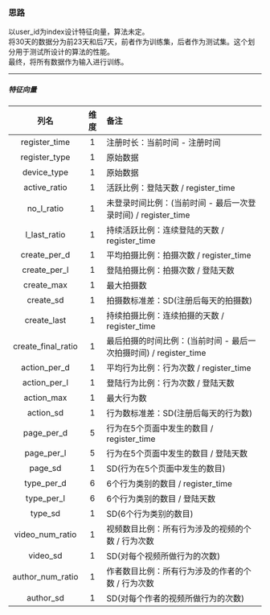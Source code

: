 ### 思路

以user_id为index设计特征向量，算法未定。  
将30天的数据分为前23天和后7天，前者作为训练集，后者作为测试集。这个划分用于测试所设计的算法的性能。  
最终，将所有数据作为输入进行训练。

---

##### 特征向量

|列名|维度|备注|
|:-:|:-:|:-|
|register_time|1|注册时长：当前时间 - 注册时间|
|register_type|1|原始数据|
|device_type|1|原始数据|
|active_ratio|1|活跃比例：登陆天数 / register_time|
|no_l_ratio|1|未登录时间比例：(当前时间 - 最后一次登录时间) / register_time|
|l_last_ratio|1|持续活跃比例：连续登陆的天数 / register_time|
|create_per_d|1|平均拍摄比例：拍摄次数 / register_time|
|create_per_l|1|登陆拍摄比例：拍摄次数 / 登陆天数|
|create_max|1|最大拍摄数
|create_sd|1|拍摄数标准差：SD(注册后每天的拍摄数)|
|create_last|1|持续拍摄比例：连续拍摄的天数 / register_time|
|create_final_ratio|1|最后拍摄的时间比例：(当前时间 - 最后一次拍摄时间) / register_time|
|action_per_d|1|平均行为比例：行为次数 / register_time|
|action_per_l|1|登陆行为比例：行为次数 / 登陆天数|
|action_max|1|最大行为数|
|action_sd|1|行为数标准差：SD(注册后每天的行为数)|
|page_per_d|5|行为在5个页面中发生的数目 / register_time|
|page_per_l|5|行为在5个页面中发生的数目 / 登陆天数|
|page_sd|1|SD(行为在5个页面中发生的数目)|
|type_per_d|6|6个行为类别的数目 / register_time|
|type_per_l|6|6个行为类别的数目 / 登陆天数|
|type_sd|1|SD(6个行为类别的数目)|
|video_num_ratio|1|视频数目比例：所有行为涉及的视频的个数 / 行为次数|
|video_sd|1|SD(对每个视频所做行为的次数)|
|author_num_ratio|1|作者数目比例：所有行为涉及的作者的个数 / 行为次数|
|author_sd|1|SD(对每个作者的视频所做行为的次数)|
